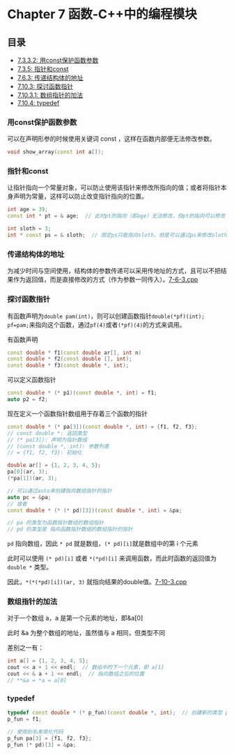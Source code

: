 # Chapter 7 函数-C++中的编程模块

## 目录
* [7.3.3.2: 用const保护函数参数](#用const保护函数参数)
* [7.3.5: 指针和const](#指针和const)
* [7.6.3: 传递结构体的地址](#传递结构体的地址)
* [7.10.3: 探讨函数指针](#探讨函数指针)
* [7.10.3.1: 数组指针的加法](#数组指针的加法)
* [7.10.4: typedef](#typedef)


### 用const保护函数参数

可以在声明形参的时候使用关键词 const ，这样在函数内部便无法修改参数。

```C++
void show_array(const int a[]);
```


### 指针和const

让指针指向一个常量对象，可以防止使用该指针来修改所指向的值；或者将指针本身声明为常量，这样可以防止改变指针指向的位置。

```C++
int age = 39;
const int * pt = & age;  // 此时pt的指向（即age）无法修改，但pt的指向可以修改

int sloth = 3;
int * const ps = & sloth;  // 限定ps只能指向sloth，但是可以通过ps来修改sloth的值
```


### 传递结构体的地址

为减少时间与空间使用，结构体的参数传递可以采用传地址的方式，且可以不把结果作为返回值，而是直接修改的方式（作为参数一同传入）。[7-6-3.cpp](#7-6-3.cpp)


### 探讨函数指针

有函数声明为```double pam(int)```，则可以创建函数指针```double(*pf)(int); pf=pam;```来指向这个函数，通过```pf(4)```或者```(*pf)(4)```的方式来调用。

有函数声明
```C++
const double * f1(const double ar[], int n)
const double * f2(const double [], int);
const double * f3(const double *, int);
```

可以定义函数指针
```C++
const double * (* p1)(const double *, int) = f1;
auto p2 = f2;
```

现在定义一个函数指针数组用于存着三个函数的指针
```C++
const double * (* pa[3])(const double *, int) = {f1, f2, f3};
// const double *: 返回类型
// (* pa[3]): 声明为指针数组
// (const double *, int): 参数列表
// = {f1, f2, f3}: 初始化
```

```C++
double ar[] = {1, 2, 3, 4, 5};
pa[0](ar, 3);
(*pa[1])(ar, 3);
```

```C++
// 可以通过auto来创建指向数组指针的指针
auto pc = &pa;
// 或者
const double * (* (* pd)[3])(const double *, int) = &pa;

// pa 的类型为函数指针数组的数组指针
// pd 的类型是 指向函数指针数组的数组指针的指针
```

```pd``` 指向数组，因此 ```* pd``` 就是数组，```(* pd)[i]```就是数组中的第 i 个元素

此时可以使用 ```(* pd)[i]``` 或者 ```*(*pd)[i]``` 来调用函数，而此时函数的返回值为 ```double *``` 类型。

因此，```*(*(*pd)[i])(ar, 3)``` 就指向结果的double值。[7-10-3.cpp](7-10-3.cpp)


### 数组指针的加法

对于一个数组 a，a 是第一个元素的地址，即&a[0]

此时 &a 为整个数组的地址，虽然值与 a 相同，但类型不同

差别之一有：
```C++
int a[] = {1, 2, 3, 4, 5};
cout << a + 1 << endl;  // 数组中的下一个元素，即 a[1]
cout << & a + 1 << endl;  // 指向数组之后的位置
// **&a = *a = a[0]
```


### typedef

```C++
typedef const double * (* p_fun)(const double *, int);  // 创建新的类型 p_fun
p_fun = f1;

// 使用别名来简化代码
p_fun pa[3] = {f1, f2, f3};
p_fun (* pd)[3] = &pa;
```
